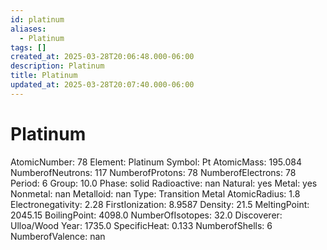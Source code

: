 ```yaml
---
id: platinum
aliases:
  - Platinum
tags: []
created_at: 2025-03-28T20:06:48.000-06:00
description: Platinum
title: Platinum
updated_at: 2025-03-28T20:07:40.000-06:00
---
```


# Platinum
AtomicNumber: 78
Element: Platinum
Symbol: Pt
AtomicMass: 195.084
NumberofNeutrons: 117
NumberofProtons: 78
NumberofElectrons: 78
Period: 6
Group: 10.0
Phase: solid
Radioactive: nan
Natural: yes
Metal: yes
Nonmetal: nan
Metalloid: nan
Type: Transition Metal
AtomicRadius: 1.8
Electronegativity: 2.28
FirstIonization: 8.9587
Density: 21.5
MeltingPoint: 2045.15
BoilingPoint: 4098.0
NumberOfIsotopes: 32.0
Discoverer: Ulloa/Wood
Year: 1735.0
SpecificHeat: 0.133
NumberofShells: 6
NumberofValence: nan
